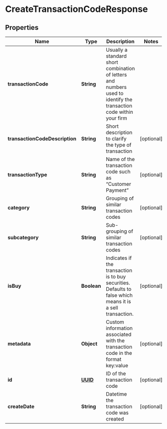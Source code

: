
# CreateTransactionCodeResponse

## Properties
Name | Type | Description | Notes
------------ | ------------- | ------------- | -------------
**transactionCode** | **String** | Usually a standard short combination of letters and numbers used to identify the transaction code within your firm | 
**transactionCodeDescription** | **String** | Short description to clarify the type of transaction |  [optional]
**transactionType** | **String** | Name of the transaction code such as “Customer Payment” |  [optional]
**category** | **String** | Grouping of similar transaction codes |  [optional]
**subcategory** | **String** | Sub-grouping of similar transaction codes |  [optional]
**isBuy** | **Boolean** | Indicates if the transaction is to buy securities. Defaults to false which means it is a sell transaction. |  [optional]
**metadata** | **Object** | Custom information associated with the transaction code in the format key:value |  [optional]
**id** | [**UUID**](UUID.md) | ID of the transaction code |  [optional]
**createDate** | **String** | Datetime the transaction code was created |  [optional]



